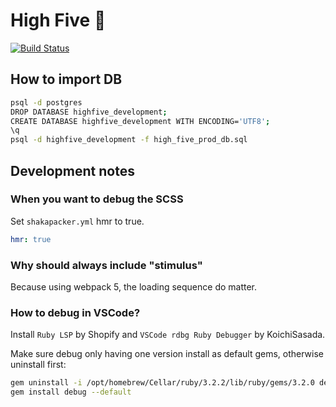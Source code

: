 # High Five 🙌

[![Build Status](https://github.com/thape-cn/high-five/actions/workflows/rubyonrails.yml/badge.svg)](https://github.com/thape-cn/high-five/actions)

## How to import DB

```bash
psql -d postgres
DROP DATABASE highfive_development;
CREATE DATABASE highfive_development WITH ENCODING='UTF8';
\q
psql -d highfive_development -f high_five_prod_db.sql
```

## Development notes

### When you want to debug the SCSS

Set `shakapacker.yml` hmr to true.

```yml
hmr: true
```

### Why should always include "stimulus"

Because using webpack 5, the loading sequence do matter.

### How to debug in VSCode?

Install `Ruby LSP` by Shopify and `VSCode rdbg Ruby Debugger` by KoichiSasada.

Make sure debug only having one version install as default gems, otherwise uninstall first:

```bash
gem uninstall -i /opt/homebrew/Cellar/ruby/3.2.2/lib/ruby/gems/3.2.0 debug
gem install debug --default
```
